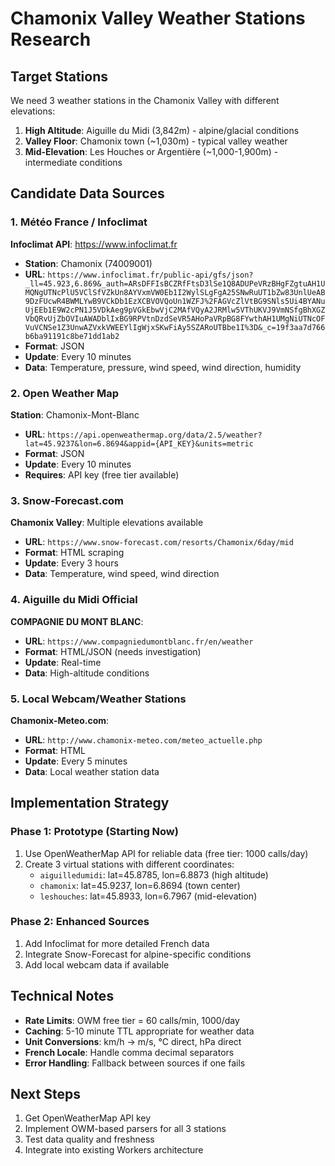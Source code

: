 # Chamonix Valley Weather Stations Research

## Target Stations

We need 3 weather stations in the Chamonix Valley with different elevations:

1. **High Altitude**: Aiguille du Midi (3,842m) - alpine/glacial conditions
2. **Valley Floor**: Chamonix town (~1,030m) - typical valley weather
3. **Mid-Elevation**: Les Houches or Argentière (~1,000-1,900m) - intermediate conditions

## Candidate Data Sources

### 1. Météo France / Infoclimat

**Infoclimat API**: https://www.infoclimat.fr
- **Station**: Chamonix (74009001)
- **URL**: `https://www.infoclimat.fr/public-api/gfs/json?_ll=45.923,6.869&_auth=ARsDFFIsBCZRfFtsD3lSe1Q8ADUPeVRzBHgFZgtuAH1UMQNgUTNcPlU5VClSfVZkUn8AYVxmVW0Eb1I2WylSLgFgA25SNwRuUT1bZw83UnlUeAB9DzFUcwR4BWMLYwB9VCkDb1EzXCBVOVQoUn1WZFJ%2FAGVcZlVtBG9SNls5Ui4BYANuUjEEb1E9W2cPN1J5VDkAeg9pVGkEbwVjC2MAfVQyA2JRMlw5VThUKVJ9VmNSfgBhXGZVbQRvUjZbOVIuAWADblIxBG9RPVtnDzdSeVR5AHoPaVRpBG8FYwthAH1UMgNiUTNcOFVuVCNSe1Z3UnwAZVxkVWEEYlIgWjxSKwFiAy5SZARoUTBbe1I%3D&_c=19f3aa7d766b6ba91191c8be71dd1ab2`
- **Format**: JSON
- **Update**: Every 10 minutes
- **Data**: Temperature, pressure, wind speed, wind direction, humidity

### 2. Open Weather Map

**Station**: Chamonix-Mont-Blanc
- **URL**: `https://api.openweathermap.org/data/2.5/weather?lat=45.9237&lon=6.8694&appid={API_KEY}&units=metric`
- **Format**: JSON
- **Update**: Every 10 minutes
- **Requires**: API key (free tier available)

### 3. Snow-Forecast.com

**Chamonix Valley**: Multiple elevations available
- **URL**: `https://www.snow-forecast.com/resorts/Chamonix/6day/mid`
- **Format**: HTML scraping
- **Update**: Every 3 hours
- **Data**: Temperature, wind speed, wind direction

### 4. Aiguille du Midi Official

**COMPAGNIE DU MONT BLANC**: 
- **URL**: `https://www.compagniedumontblanc.fr/en/weather`
- **Format**: HTML/JSON (needs investigation)
- **Update**: Real-time
- **Data**: High-altitude conditions

### 5. Local Webcam/Weather Stations

**Chamonix-Meteo.com**: 
- **URL**: `http://www.chamonix-meteo.com/meteo_actuelle.php`
- **Format**: HTML
- **Update**: Every 5 minutes
- **Data**: Local weather station data

## Implementation Strategy

### Phase 1: Prototype (Starting Now)
1. Use OpenWeatherMap API for reliable data (free tier: 1000 calls/day)
2. Create 3 virtual stations with different coordinates:
   - `aiguilledumidi`: lat=45.8785, lon=6.8873 (high altitude)
   - `chamonix`: lat=45.9237, lon=6.8694 (town center)  
   - `leshouches`: lat=45.8933, lon=6.7967 (mid-elevation)

### Phase 2: Enhanced Sources
1. Add Infoclimat for more detailed French data
2. Integrate Snow-Forecast for alpine-specific conditions
3. Add local webcam data if available

## Technical Notes

- **Rate Limits**: OWM free tier = 60 calls/min, 1000/day
- **Caching**: 5-10 minute TTL appropriate for weather data
- **Unit Conversions**: km/h → m/s, °C direct, hPa direct
- **French Locale**: Handle comma decimal separators
- **Error Handling**: Fallback between sources if one fails

## Next Steps

1. Get OpenWeatherMap API key
2. Implement OWM-based parsers for all 3 stations
3. Test data quality and freshness
4. Integrate into existing Workers architecture

